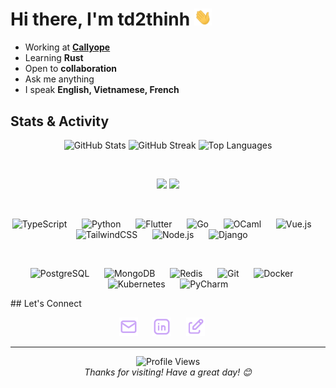 # Hi there, I'm td2thinh <img src="https://github.com/FujiwaraChoki/FujiwaraChoki/blob/main/assets/238178097-766d336d-b87d-44ba-807c-c51de2bc6b4d.gif" width="28px" alt="👋">

- Working at **[Callyope](https://www.callyope.com/)** 
- Learning **Rust** 
- Open to **collaboration** 
- Ask me anything 
- I speak **English, Vietnamese, French**

## Stats & Activity
      
      
<div align="center">
  <!-- Top row of stats -->
  <img src="https://github-readme-stats.vercel.app/api?username=td2thinh&show_icons=true&theme=catppuccin_mocha&hide_border=true&card_width=400&hide_rank=true" alt="GitHub Stats" />
  <img src="https://github-readme-streak-stats-rho-ebon.vercel.app?user=td2thinh&theme=catppuccin-mocha&hide_border=true&date_format=j%2Fn%5B%2FY%5D&card_width=400" alt="GitHub Streak" />
  <img src="https://github-readme-stats.vercel.app/api/top-langs/?username=td2thinh&layout=compact&theme=catppuccin_mocha&hide_border=true&card_width=400&langs_count=8" alt="Top Languages" />
  
  

</div>




&nbsp;

<div align="center">
  
  [<img src="https://github-readme-stats.vercel.app/api/pin/?theme=catppuccin_mocha&username=td2thinh&repo=lambda&hide_border=true" />](https://github.com/td2thinh/lambda)  [<img src="https://github-readme-stats.vercel.app/api/pin/?theme=catppuccin_mocha&username=td2thinh&repo=td2thinh.com&hide_border=true" />](https://github.com/td2thinh/td2thinh.com)
</div>
    
&nbsp;&nbsp;&nbsp;&nbsp;

<p align="center">
<img src="https://cdn.simpleicons.org/typescript/cba6f7" alt="TypeScript" width="30" height="30" />
&nbsp;&nbsp;&nbsp;&nbsp;
<img src="https://cdn.simpleicons.org/python/cba6f7" alt="Python" width="30" height="30" />
&nbsp;&nbsp;&nbsp;&nbsp;
<img src="https://cdn.simpleicons.org/flutter/cba6f7" alt="Flutter" width="30" height="30" />
&nbsp;&nbsp;&nbsp;&nbsp;
<img src="https://cdn.simpleicons.org/go/cba6f7" alt="Go" width="30" height="30" />
&nbsp;&nbsp;&nbsp;&nbsp;
<img src="https://cdn.simpleicons.org/ocaml/cba6f7" alt="OCaml" width="30" height="30" />
&nbsp;&nbsp;&nbsp;&nbsp;
<img src="https://cdn.simpleicons.org/vuedotjs/cba6f7" alt="Vue.js" width="30" height="30" />
&nbsp;&nbsp;&nbsp;&nbsp;
<img src="https://cdn.simpleicons.org/tailwindcss/cba6f7" alt="TailwindCSS" width="30" height="30" />
&nbsp;&nbsp;&nbsp;&nbsp;
<img src="https://cdn.simpleicons.org/nodedotjs/cba6f7" alt="Node.js" width="30" height="30" />
&nbsp;&nbsp;&nbsp;&nbsp;
<img src="https://cdn.simpleicons.org/django/cba6f7" alt="Django" width="30" height="30" />
&nbsp;&nbsp;&nbsp;&nbsp;


</p>

&nbsp;&nbsp;&nbsp;&nbsp;

<p align="center">

<img src="https://cdn.simpleicons.org/postgresql/cba6f7" alt="PostgreSQL" width="30" height="30" />
&nbsp;&nbsp;&nbsp;&nbsp;
<img src="https://cdn.simpleicons.org/mongodb/cba6f7" alt="MongoDB" width="30" height="30" />
&nbsp;&nbsp;&nbsp;&nbsp;
<img src="https://cdn.simpleicons.org/redis/cba6f7" alt="Redis" width="30" height="30" />
&nbsp;&nbsp;&nbsp;&nbsp;
<img src="https://cdn.simpleicons.org/git/cba6f7" alt="Git" width="30" height="30" />
&nbsp;&nbsp;&nbsp;&nbsp;
<img src="https://cdn.simpleicons.org/docker/cba6f7" alt="Docker" width="30" height="30" />
&nbsp;&nbsp;&nbsp;&nbsp;
<img src="https://cdn.simpleicons.org/kubernetes/cba6f7" alt="Kubernetes" width="30" height="30" />
&nbsp;&nbsp;&nbsp;&nbsp;
<img src="https://cdn.simpleicons.org/pycharm/cba6f7" alt="PyCharm" width="30" height="30" />

</p>
## Let's Connect


<p align="center">
<img src="./IconMail.svg" alt="Mail" width="30" height="30" />
&nbsp;&nbsp;&nbsp;&nbsp;
<img src="./IconLinkedin.svg" alt="Linkedin" width="30" height="30" />
&nbsp;&nbsp;&nbsp;&nbsp;
<img src="./IconEdit.svg" alt="Blog" width="30" height="30" />
&nbsp;&nbsp;&nbsp;&nbsp;
</p>


---
  <div align="center"><img src="https://komarev.com/ghpvc/?username=td2thinh&color=58A6FF&style=flat-square&label=Views" alt="Profile Views" /></div>

<div align="center"><i>Thanks for visiting! Have a great day! 😊</i></div>
